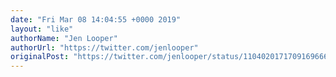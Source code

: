 ```yaml
---
date: "Fri Mar 08 14:04:55 +0000 2019"
layout: "like"
authorName: "Jen Looper"
authorUrl: "https://twitter.com/jenlooper"
originalPost: "https://twitter.com/jenlooper/status/1104020171709169666"
---
```

